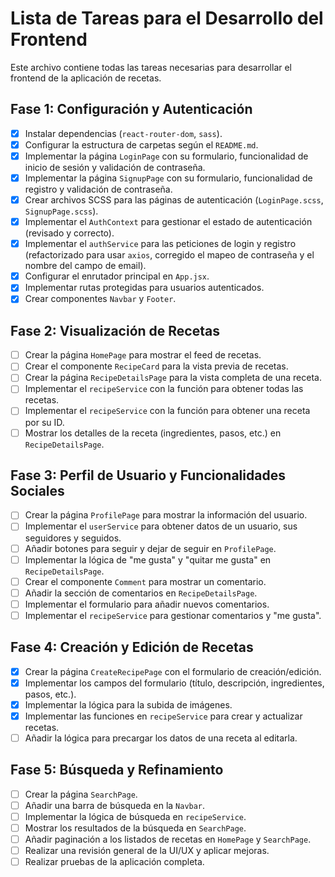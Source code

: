 # Lista de Tareas para el Desarrollo del Frontend

Este archivo contiene todas las tareas necesarias para desarrollar el frontend de la aplicación de recetas.

## Fase 1: Configuración y Autenticación

- [x] Instalar dependencias (`react-router-dom`, `sass`).
- [x] Configurar la estructura de carpetas según el `README.md`.
- [x] Implementar la página `LoginPage` con su formulario, funcionalidad de inicio de sesión y validación de contraseña.
- [x] Implementar la página `SignupPage` con su formulario, funcionalidad de registro y validación de contraseña.
- [x] Crear archivos SCSS para las páginas de autenticación (`LoginPage.scss`, `SignupPage.scss`).
- [x] Implementar el `AuthContext` para gestionar el estado de autenticación (revisado y correcto).
- [x] Implementar el `authService` para las peticiones de login y registro (refactorizado para usar `axios`, corregido el mapeo de contraseña y el nombre del campo de email).
- [x] Configurar el enrutador principal en `App.jsx`.
- [x] Implementar rutas protegidas para usuarios autenticados.
- [x] Crear componentes `Navbar` y `Footer`.

## Fase 2: Visualización de Recetas

- [ ] Crear la página `HomePage` para mostrar el feed de recetas.
- [ ] Crear el componente `RecipeCard` para la vista previa de recetas.
- [ ] Crear la página `RecipeDetailsPage` para la vista completa de una receta.
- [ ] Implementar el `recipeService` con la función para obtener todas las recetas.
- [ ] Implementar el `recipeService` con la función para obtener una receta por su ID.
- [ ] Mostrar los detalles de la receta (ingredientes, pasos, etc.) en `RecipeDetailsPage`.

## Fase 3: Perfil de Usuario y Funcionalidades Sociales

- [ ] Crear la página `ProfilePage` para mostrar la información del usuario.
- [ ] Implementar el `userService` para obtener datos de un usuario, sus seguidores y seguidos.
- [ ] Añadir botones para seguir y dejar de seguir en `ProfilePage`.
- [ ] Implementar la lógica de "me gusta" y "quitar me gusta" en `RecipeDetailsPage`.
- [ ] Crear el componente `Comment` para mostrar un comentario.
- [ ] Añadir la sección de comentarios en `RecipeDetailsPage`.
- [ ] Implementar el formulario para añadir nuevos comentarios.
- [ ] Implementar el `recipeService` para gestionar comentarios y "me gusta".

## Fase 4: Creación y Edición de Recetas

- [x] Crear la página `CreateRecipePage` con el formulario de creación/edición.
- [x] Implementar los campos del formulario (título, descripción, ingredientes, pasos, etc.).
- [x] Implementar la lógica para la subida de imágenes.
- [x] Implementar las funciones en `recipeService` para crear y actualizar recetas.
- [ ] Añadir la lógica para precargar los datos de una receta al editarla.

## Fase 5: Búsqueda y Refinamiento

- [ ] Crear la página `SearchPage`.
- [ ] Añadir una barra de búsqueda en la `Navbar`.
- [ ] Implementar la lógica de búsqueda en `recipeService`.
- [ ] Mostrar los resultados de la búsqueda en `SearchPage`.
- [ ] Añadir paginación a los listados de recetas en `HomePage` y `SearchPage`.
- [ ] Realizar una revisión general de la UI/UX y aplicar mejoras.
- [ ] Realizar pruebas de la aplicación completa.

